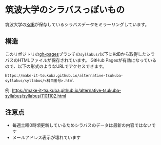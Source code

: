 # 筑波大学のシラバスっぽいもの

筑波大学の[KdB](https://kdb.tsukuba.ac.jp)が保存しているシラバスデータをミラーリングしています。

## 構造

このリポジトリの[gh-pages](https://github.com/Make-IT-TSUKUBA/alternative-tsukuba-syllabus/tree/gh-pages)ブランチの`syllabus/`以下にKdBから取得したシラバスのHTMLファイルが保存されています。
GitHub Pagesが有効になっているので、以下の形式のようなURLでアクセスできます。

`https://make-it-tsukuba.github.io/alternative-tsukuba-syllabus/syllabus/<科目番号>.html`

例: <https://make-it-tsukuba.github.io/alternative-tsukuba-syllabus/syllabus/1101102.html>

## 注意点

- 毎週土曜0時頃更新しているためシラバスのデータは最新の内容ではないです
- メールアドレス表示が壊れています
